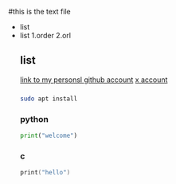 #this is the text file
- list
- list
  1.order
  2.orl
  ## list
  [ link to my personsl github account](https://github.com/ALIYU2024CMPTR)
  [x account]()
  ###
  ```bash
  sudo apt install
  ```
  ### python
  ```py
  print("welcome")
  ```
  ### c
  ```c
  print("hello")
  ```
  ```
  
